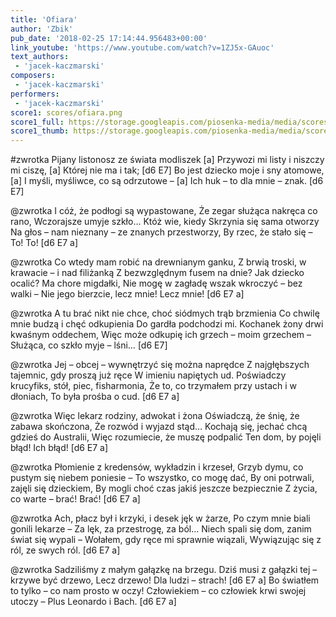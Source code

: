 ```yaml
---
title: 'Ofiara'
author: 'Zbik'
pub_date: '2018-02-25 17:14:44.956483+00:00'
link_youtube: 'https://www.youtube.com/watch?v=1ZJ5x-GAuoc'
text_authors:
 - 'jacek-kaczmarski'
composers:
 - 'jacek-kaczmarski'
performers:
 - 'jacek-kaczmarski'
score1: scores/ofiara.png
score1_full: https://storage.googleapis.com/piosenka-media/media/scores/ofiara.png
score1_thumb: https://storage.googleapis.com/piosenka-media/media/scores/ofiara.png.180x0_q85_upscale.png
---
```


#zwrotka
Pijany listonosz ze świata modliszek [a]
Przywozi mi listy i niszczy mi ciszę, [a]
Której nie ma i tak; [d6 E7]
Bo jest dziecko moje i sny atomowe, [a]
I myśli, myśliwce, co są odrzutowe – [a]
Ich huk – to dla mnie – znak. [d6 E7]

@zwrotka
I cóż, że podłogi są wypastowane,
Że zegar służąca nakręca co rano,
Wczorajsze umyje szkło…
Któż wie, kiedy Skrzynia się sama otworzy
Na głos – nam nieznany – ze znanych przestworzy,
By rzec, że stało się – To! To! [d6 E7 a]

@zwrotka
Co wtedy mam robić na drewnianym ganku,
Z brwią troski, w krawacie – i nad filiżanką
Z bezwzględnym fusem na dnie?
Jak dziecko ocalić? Ma chore migdałki,
Nie mogę w zagładę wszak wkroczyć – bez walki –
Nie jego bierzcie, lecz mnie! Lecz mnie! [d6 E7 a]

@zwrotka
A tu brać nikt nie chce, choć siódmych trąb brzmienia
Co chwilę mnie budzą i chęć odkupienia
Do gardła podchodzi mi.
Kochanek żony drwi kwaśnym oddechem,
Więc może odkupię ich grzech – moim grzechem –
Służąca, co szkło myje – lśni… [d6 E7]

@zwrotka
Jej – obcej – wywnętrzyć się można naprędce
Z najgłębszych tajemnic, gdy proszą już ręce
W imieniu napiętych ud.
Poświadczy krucyfiks, stół, piec, fisharmonia,
Że to, co trzymałem przy ustach i w dłoniach,
To była prośba o cud. [d6 E7 a]

@zwrotka
Więc lekarz rodziny, adwokat i żona
Oświadczą, że śnię, że zabawa skończona,
Że rozwód i wyjazd stąd…
Kochają się, jechać chcą gdzieś do Australii,
Więc rozumiecie, że muszę podpalić
Ten dom, by pojęli błąd! Ich błąd! [d6 E7 a]

@zwrotka
Płomienie z kredensów, wykładzin i krzeseł,
Grzyb dymu, co pustym się niebem poniesie –
To wszystko, co mogę dać,
By oni potrwali, zajęli się dzieckiem,
By mogli choć czas jakiś jeszcze bezpiecznie
Z życia, co warte – brać! Brać! [d6 E7 a]

@zwrotka
Ach, płacz był i krzyki, i desek jęk w żarze,
Po czym mnie biali gonili lekarze –
Za lęk, za przestrogę, za ból…
Niech spali się dom, zanim świat się wypali –
Wołałem, gdy ręce mi sprawnie wiązali,
Wywiązując się z ról, ze swych ról. [d6 E7 a]

@zwrotka
Sadziliśmy z małym gałązkę na brzegu.
Dziś musi z gałązki tej – krzywe być drzewo,
Lecz drzewo! Dla ludzi – strach! [d6 E7 a]
Bo światłem to tylko – co nam prosto w oczy!
Człowiekiem – co człowiek krwi swojej utoczy –
Plus Leonardo i Bach. [d6 E7 a]